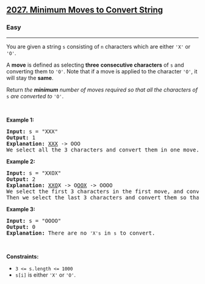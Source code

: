 <h2><a href="https://leetcode.com/problems/minimum-moves-to-convert-string/">2027. Minimum Moves to Convert String</a></h2><h3>Easy</h3><hr><div><p>You are given a string <code>s</code> consisting of <code>n</code> characters which are either <code>'X'</code> or <code>'O'</code>.</p>

<p>A <strong>move</strong> is defined as selecting <strong>three</strong> <strong>consecutive characters</strong> of <code>s</code> and converting them to <code>'O'</code>. Note that if a move is applied to the character <code>'O'</code>, it will stay the <strong>same</strong>.</p>

<p>Return <em>the <strong>minimum</strong> number of moves required so that all the characters of </em><code>s</code><em> are converted to </em><code>'O'</code>.</p>

<p>&nbsp;</p>
<p><strong class="example">Example 1:</strong></p>

<pre style="position: relative;"><strong>Input:</strong> s = "XXX"
<strong>Output:</strong> 1
<strong>Explanation:</strong> <u>XXX</u> -&gt; OOO
We select all the 3 characters and convert them in one move.
<div class="open_grepper_editor" title="Edit &amp; Save To Grepper"></div></pre>

<p><strong class="example">Example 2:</strong></p>

<pre style="position: relative;"><strong>Input:</strong> s = "XXOX"
<strong>Output:</strong> 2
<strong>Explanation:</strong> <u>XXO</u>X -&gt; O<u>OOX</u> -&gt; OOOO
We select the first 3 characters in the first move, and convert them to <code>'O'</code>.
Then we select the last 3 characters and convert them so that the final string contains all <code>'O'</code>s.<div class="open_grepper_editor" title="Edit &amp; Save To Grepper"></div></pre>

<p><strong class="example">Example 3:</strong></p>

<pre style="position: relative;"><strong>Input:</strong> s = "OOOO"
<strong>Output:</strong> 0
<strong>Explanation:</strong> There are no <code>'X's</code> in <code>s</code> to convert.
<div class="open_grepper_editor" title="Edit &amp; Save To Grepper"></div></pre>

<p>&nbsp;</p>
<p><strong>Constraints:</strong></p>

<ul>
	<li><code>3 &lt;= s.length &lt;= 1000</code></li>
	<li><code>s[i]</code> is either <code>'X'</code> or <code>'O'</code>.</li>
</ul>
</div>